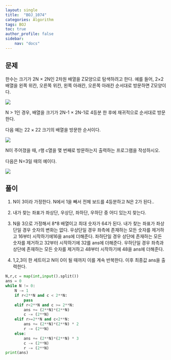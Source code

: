 ```yaml
---
layout: single
title:  "BOJ_1074"
categories: Algorithm
tags: BOJ
toc: true
author_profile: false
sidebar:
    nav: "docs"
---
```


## 문제

한수는 크기가 2N × 2N인 2차원 배열을 Z모양으로 탐색하려고 한다. 예를 들어, 2×2배열을 왼쪽 위칸, 오른쪽 위칸, 왼쪽 아래칸, 오른쪽 아래칸 순서대로 방문하면 Z모양이다.

![](https://upload.acmicpc.net/21c73b56-5a91-43aa-b71f-9b74925c0adc/-/preview/)

N > 1인 경우, 배열을 크기가 2N-1 × 2N-1로 4등분 한 후에 재귀적으로 순서대로 방문한다.

다음 예는 22 × 22 크기의 배열을 방문한 순서이다.

![](https://upload.acmicpc.net/adc7cfae-e84d-4d5c-af8e-ee011f8fff8f/-/preview/)

N이 주어졌을 때, r행 c열을 몇 번째로 방문하는지 출력하는 프로그램을 작성하시오.

다음은 N=3일 때의 예이다.

![](https://upload.acmicpc.net/d3e84bb7-9424-4764-ad3a-811e7fcbd53f/-/preview/)

## 풀이

1. N이 3이라 가정한다. N에서 1을 빼서 전체 보드를 4등분하고 N은 2가 된다..

2. 내가 찾는 좌표가 좌상단, 우상단, 좌하단, 우하단 중 어디 있는지 찾는다.

3. N을 3으로 가정해서 8*8 배열이고 최대 숫자가 64가 된다. 내가 찾는 좌표가 좌상단일 경우 숫자의 변화는 없다. 우상단일 경우 좌측에 존재하는 모든 숫자를 제거하고 16부터 시작하기에16을 ans에 더해준다. 좌하단일 경우 상단에 존재하는 모든 숫자를 제거하고 32부터 시작하기에 32를 ans에 더해준다. 우하단일 경우 좌측과 상단에 존재하는 모든 숫자를 제거하고 48부터 시작하기에 48을 ans에 더해준다.

4. 1,2,3이 한 세트이고 N이 0이 될 때까지 이를 계속 반복한다. 이후 최종값 ans을 출력한다.

```python
N,r,c = map(int,input().split())
ans = 0
while N != 0:
    N -= 1
    if r<2**N and c < 2**N:
        pass
    elif r<2**N and c >= 2**N:
        ans += (2**N)*(2**N)
        c -= (2**N)
    elif r>=2**N and c<2**N:
        ans += (2**N)*(2**N) * 2
        r -= (2**N)
    else:
        ans += (2**N)*(2**N) * 3
        c -= (2**N)
        r -= (2**N)
print(ans)
```
